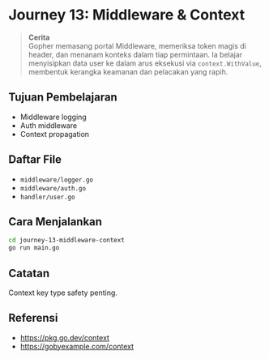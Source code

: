 # Journey 13: Middleware & Context
> **Cerita**  
Gopher memasang portal Middleware, memeriksa token magis di header, dan menanam konteks dalam tiap permintaan. Ia belajar menyisipkan data user ke dalam arus eksekusi via `context.WithValue`, membentuk kerangka keamanan dan pelacakan yang rapih.


## Tujuan Pembelajaran
- Middleware logging
- Auth middleware
- Context propagation

## Daftar File
- `middleware/logger.go`
- `middleware/auth.go`
- `handler/user.go`

## Cara Menjalankan
```bash
cd journey-13-middleware-context
go run main.go
```

## Catatan
Context key type safety penting.

## Referensi
- https://pkg.go.dev/context
- https://gobyexample.com/context
